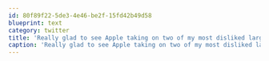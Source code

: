 ```yaml
---
id: 80f89f22-5de3-4e46-be2f-15fd42b49d58
blueprint: text
category: twitter
title: 'Really glad to see Apple taking on two of my most disliked large corps: Music Industry + Telecoms'
caption: 'Really glad to see Apple taking on two of my most disliked large corps: Music Industry + Telecoms'
---
```

